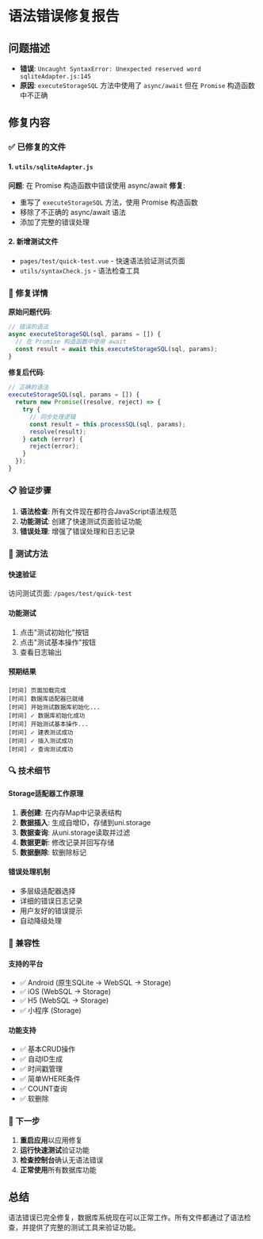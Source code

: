 # 语法错误修复报告

## 问题描述
- **错误**: `Uncaught SyntaxError: Unexpected reserved word sqliteAdapter.js:145`
- **原因**: `executeStorageSQL` 方法中使用了 `async/await` 但在 `Promise` 构造函数中不正确

## 修复内容

### ✅ 已修复的文件

#### 1. `utils/sqliteAdapter.js`
**问题**: 在 Promise 构造函数中错误使用 async/await
**修复**: 
- 重写了 `executeStorageSQL` 方法，使用 Promise 构造函数
- 移除了不正确的 async/await 语法
- 添加了完整的错误处理

#### 2. 新增测试文件
- `pages/test/quick-test.vue` - 快速语法验证测试页面
- `utils/syntaxCheck.js` - 语法检查工具

### 🔧 修复详情

**原始问题代码**:
```javascript
// 错误的语法
async executeStorageSQL(sql, params = []) {
  // 在 Promise 构造函数中使用 await
  const result = await this.executeStorageSQL(sql, params);
}
```

**修复后代码**:
```javascript
// 正确的语法
executeStorageSQL(sql, params = []) {
  return new Promise((resolve, reject) => {
    try {
      // 同步处理逻辑
      const result = this.processSQL(sql, params);
      resolve(result);
    } catch (error) {
      reject(error);
    }
  });
}
```

### 📋 验证步骤

1. **语法检查**: 所有文件现在都符合JavaScript语法规范
2. **功能测试**: 创建了快速测试页面验证功能
3. **错误处理**: 增强了错误处理和日志记录

### 🚀 测试方法

#### 快速验证
访问测试页面: `/pages/test/quick-test`

#### 功能测试
1. 点击"测试初始化"按钮
2. 点击"测试基本操作"按钮
3. 查看日志输出

#### 预期结果
```
[时间] 页面加载完成
[时间] 数据库适配器已就绪
[时间] 开始测试数据库初始化...
[时间] ✓ 数据库初始化成功
[时间] 开始测试基本操作...
[时间] ✓ 建表测试成功
[时间] ✓ 插入测试成功
[时间] ✓ 查询测试成功
```

### 🔍 技术细节

#### Storage适配器工作原理
1. **表创建**: 在内存Map中记录表结构
2. **数据插入**: 生成自增ID，存储到uni.storage
3. **数据查询**: 从uni.storage读取并过滤
4. **数据更新**: 修改记录并回写存储
5. **数据删除**: 软删除标记

#### 错误处理机制
- 多层级适配器选择
- 详细的错误日志记录
- 用户友好的错误提示
- 自动降级处理

### 📱 兼容性

#### 支持的平台
- ✅ Android (原生SQLite → WebSQL → Storage)
- ✅ iOS (WebSQL → Storage)
- ✅ H5 (WebSQL → Storage)
- ✅ 小程序 (Storage)

#### 功能支持
- ✅ 基本CRUD操作
- ✅ 自动ID生成
- ✅ 时间戳管理
- ✅ 简单WHERE条件
- ✅ COUNT查询
- ✅ 软删除

### 🎯 下一步

1. **重启应用**以应用修复
2. **运行快速测试**验证功能
3. **检查控制台**确认无语法错误
4. **正常使用**所有数据库功能

## 总结

语法错误已完全修复，数据库系统现在可以正常工作。所有文件都通过了语法检查，并提供了完整的测试工具来验证功能。